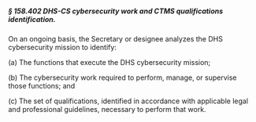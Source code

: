 ##### § 158.402 DHS-CS cybersecurity work and CTMS qualifications identification. #####

On an ongoing basis, the Secretary or designee analyzes the DHS cybersecurity mission to identify:

(a) The functions that execute the DHS cybersecurity mission;

(b) The cybersecurity work required to perform, manage, or supervise those functions; and

(c) The set of qualifications, identified in accordance with applicable legal and professional guidelines, necessary to perform that work.